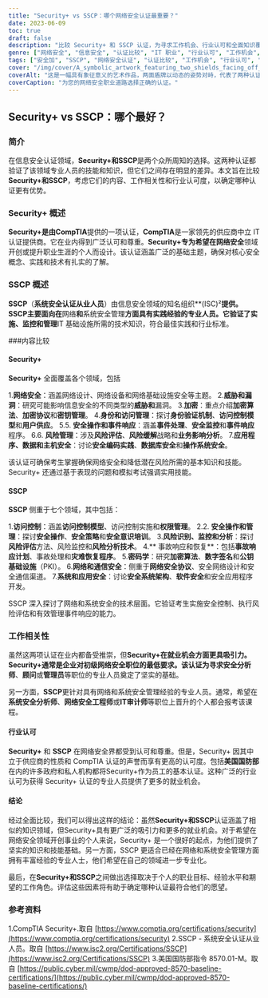 ```yaml
---
title: "Security+ vs SSCP：哪个网络安全认证最重要？"
date: 2023-06-09
toc: true
draft: false
description: "比较 Security+ 和 SSCP 认证，为寻求工作机会、行业认可和全面知识覆盖的网络安全专业人员确定最佳选择。"
genre: ["网络安全", "信息安全", "认证比较", "IT 职业", "行业认可", "工作机会", "网络安全", "系统安全", "CompTIA"]
tags: ["安全加", "SSCP", "网络安全认证", "认证比较", "工作机会", "行业认可", "知识覆盖面", "CompTIA", "网络安全", "系统安全", "信息安全", "IT 职业", "网络安全专业人员", "网络安全工作", "网络安全认证", "网络安全行业", "网络安全知识", "网络安全技能", "网络安全基金会", "IT 认证", "供应商中立认证", "安全分析师", "安全顾问", "安全管理员", "系统安全分析师", "网络安全工程师", "信息技术审计员", "安全认证", "信息技术安全", "网络安全教育"]
cover: "/img/cover/A_symbolic_artwork_featuring_two_shields_facing_off_against.png"
coverAlt: "这是一幅具有象征意义的艺术作品，两面盾牌以动态的姿势对峙，代表了两种认证之间的比较。"
coverCaption: "为您的网络安全职业道路选择正确的认证。"
---
```


## Security+ vs SSCP：哪个最好？

### 简介

在信息安全认证领域，**Security+**和**SSCP**是两个众所周知的选择。这两种认证都验证了该领域专业人员的技能和知识，但它们之间存在明显的差异。本文旨在比较**Security+**和**SSCP**，考虑它们的内容、工作相关性和行业认可度，以确定哪种认证更有优势。

### Security+ 概述

**Security+**是由**CompTIA**提供的一项认证，**CompTIA**是一家领先的供应商中立 IT 认证提供商。它在业内得到广泛认可和尊重。**Security+**专为希望在**网络安全**领域开创或提升职业生涯的个人而设计。该认证涵盖广泛的基础主题，确保对核心安全概念、实践和技术有扎实的了解。

### SSCP 概述

**SSCP**（**系统安全认证从业人员**）由信息安全领域的知名组织**(ISC)²**提供。**SSCP**主要面向在**网络**和**系统安全管理**方面具有实践经验的专业人员。它验证了实施、监控和管理**IT 基础设施所需的技术知识，符合最佳实践和行业标准。

###内容比较

#### Security+

**Security+** 全面覆盖各个领域，包括

1.**网络安全**：涵盖网络设计、网络设备和网络基础设施安全等主题。
2.**威胁和漏洞**：研究可能影响信息安全的不同类型的**威胁和**漏洞。
3.**加密**：重点介绍**加密算法**、**加密协议**和**密钥管理**。
4.**身份和访问管理**：探讨**身份验证机制**、**访问控制模型**和**用户供应**。
5.5. **安全操作和事件响应**：涵盖**事件处理**、**安全监控**和**事件响应**程序。
6.6. **风险管理**：涉及**风险评估**、**风险缓解**战略和**业务影响分析**。
7.**应用程序、数据和主机安全**：讨论**安全编码实践**、**数据库安全**和**操作系统安全**。

该认证可确保考生掌握确保网络安全和降低潜在风险所需的基本知识和技能。Security+ 还通过基于表现的问题和模拟考试强调实用技能。

#### SSCP

**SSCP** 侧重于七个领域，其中包括：

1.**访问控制**：涵盖**访问控制模型**、访问控制实施和**权限管理**。
2.2. **安全操作和管理**：探讨**安全操作**、**安全策略**和**安全意识培训**。
3.**风险识别、监控和分析**：探讨**风险评估**方法、风险监控和**风险分析技术**。
4.** 事故响应和恢复**：包括**事故响应计划**、事故处理和**灾难恢复程序**。
5.**密码学**：研究**加密算法**、**数字签名**和**公钥基础设施**（PKI）。
6.**网络和通信安全**：侧重于**网络安全协议**、安全网络设计和安全通信渠道。
7.**系统和应用安全**：讨论**安全系统架构**、**软件安全**和安全应用程序开发。

SSCP 深入探讨了网络和系统安全的技术层面。它验证考生实施安全控制、执行风险评估和有效管理事件响应的能力。

### 工作相关性

虽然这两项认证在业内都备受推崇，但**Security+**在就业机会方面更具吸引力。Security+通常是企业对初级网络安全职位的最低要求。该认证为寻求**安全分析师**、**顾问**或**管理员**等职位的专业人员奠定了坚实的基础。

另一方面，**SSCP**更针对具有网络和系统安全管理经验的专业人员。通常，希望在**系统安全分析师**、**网络安全工程师**或**IT审计师**等职位上晋升的个人都会报考该课程。

#### 行业认可

**Security+** 和 **SSCP** 在网络安全界都受到认可和尊重。但是，Security+ 因其中立于供应商的性质和 CompTIA 认证的声誉而享有更高的认可度。包括**美国国防部**在内的许多政府和私人机构都将Security+作为员工的基本认证。这种广泛的行业认可为获得 Security+ 认证的专业人员提供了更多的就业机会。

#### 结论

经过全面比较，我们可以得出这样的结论：虽然**Security+**和**SSCP**认证涵盖了相似的知识领域，但Security+具有更广泛的吸引力和更多的就业机会。对于希望在网络安全领域开创事业的个人来说，Security+ 是一个很好的起点，为他们提供了坚实的知识和技能基础。另一方面，SSCP 更适合已经在网络和系统安全管理方面拥有丰富经验的专业人士，他们希望在自己的领域进一步专业化。

最后，在**Security+**和**SSCP**之间做出选择取决于个人的职业目标、经验水平和期望的工作角色。评估这些因素将有助于确定哪种认证最符合他们的愿望。

### 参考资料

1.CompTIA Security+.取自 [https://www.comptia.org/certifications/security](https://www.comptia.org/certifications/security)
2.SSCP - 系统安全认证从业人员。取自 [https://www.isc2.org/Certifications/SSCP](https://www.isc2.org/Certifications/SSCP)
3.美国国防部指令 8570.01-M。取自 [https://public.cyber.mil/cwmp/dod-approved-8570-baseline-certifications/](https://public.cyber.mil/cwmp/dod-approved-8570-baseline-certifications/)
